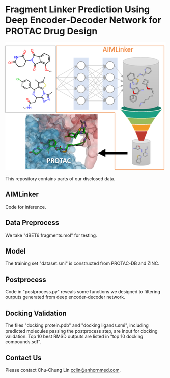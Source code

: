 # Fragment Linker Prediction Using Deep Encoder-Decoder Network for PROTAC Drug Design

![](AIMLinker.png)

This repository contains parts of our disclosed data. 

## AIMLinker
Code for inference. 

## Data Preprocess
We take "dBET6 fragments.mol" for testing.

## Model
The training set "dataset.smi" is constructed from PROTAC-DB and ZINC.

## Postprocess
Code in "postprocess.py" reveals some functions we designed to filtering ourputs generated from deep encoder-decoder network.

## Docking Validation
The files "docking protein.pdb" and "docking ligands.smi", including predicted molecules passing the postprocess step, are input for docking validation. Top 10 best RMSD outputs are listed in "top 10 docking compounds.sdf".

## Contact Us
Please contact Chu-Chung Lin [cclin@anhornmed.com](mailto:cclin@anhornmed.com).
